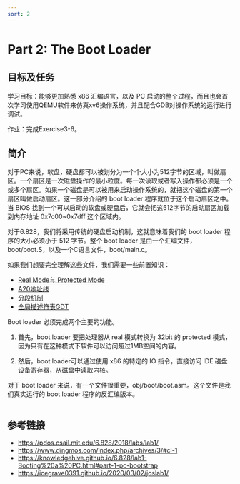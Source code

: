 ```yaml
---
sort: 2
---
```


# Part 2: The Boot Loader

## 目标及任务
学习目标：能够更加熟悉 x86 汇编语言，以及 PC 启动的整个过程，而且也会首次学习使用QEMU软件来仿真xv6操作系统，并且配合GDB对操作系统的运行进行调试。

作业：完成Exercise3-6。

## 简介

对于PC来说，软盘，硬盘都可以被划分为一个个大小为512字节的区域，叫做扇区。一个扇区是一次磁盘操作的最小粒度。每一次读取或者写入操作都必须是一个或多个扇区。如果一个磁盘是可以被用来启动操作系统的，就把这个磁盘的第一个扇区叫做启动扇区。这一部分介绍的 boot loader 程序就位于这个启动扇区之中。当 BIOS 找到一个可以启动的软盘或硬盘后，它就会把这512字节的启动扇区加载到内存地址 0x7c00~0x7dff 这个区域内。

对于6.828，我们将采用传统的硬盘启动机制，这就意味着我们的 boot loader 程序的大小必须小于 512 字节。整个 boot loader 是由一个汇编文件，boot/boot.S，以及一个C语言文件，boot/main.c。

如果我们想要完全理解这些文件，我们需要一些前置知识：
* [Real Mode与 Protected Mode](../base/2.real与protected.md)
* [A20地址线]()
* [ 分段机制]()
* [全局描述符表GDT]()

Boot loader 必须完成两个主要的功能。

 1. 首先，boot loader 要把处理器从 real 模式转换为 32bit 的 protected 模式，因为只有在这种模式下软件可以访问超过1MB空间的内容。

 2. 然后，boot loader可以通过使用 x86 的特定的 IO 指令，直接访问 IDE 磁盘设备寄存器，从磁盘中读取内核。

对于 boot loader 来说，有一个文件很重要，obj/boot/boot.asm。这个文件是我们真实运行的 boot loader 程序的反汇编版本。

```bash


```




## 参考链接
* <https://pdos.csail.mit.edu/6.828/2018/labs/lab1/>
* <https://www.dingmos.com/index.php/archives/3/#cl-1>
* <https://knowledgehive.github.io/6.828/lab1-Booting%20a%20PC.html#part-1-pc-bootstrap>
* <https://icegrave0391.github.io/2020/03/02/joslab1/>